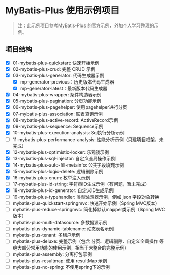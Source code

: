 # MyBatis-Plus 使用示例项目

> 注：此示例项目参考MyBatis-Plus 的官方示例，外加个人学习整理的示例。

## 项目结构

- [x] 01-mybatis-plus-quickstart: 快速开始示例
- [x] 02-mybatis-plus-crud: 完整 CRUD 示例
- [x] 03-mybatis-plus-generator: 代码生成器示例
  - [x] mp-generator-previous：历史版本代码生成器
  - [x] mp-generator-latest：最新版本代码生成器
- [x] 04-mybatis-plus-wrapper: 条件构造器示例
- [x] 05-mybatis-plus-pagination: 分页功能示例
- [x] 06-mybatis-plus-pagehelper: 使用pagehelper进行分页
- [x] 07-mybatis-plus-association: 联表查询示例
- [x] 08-mybatis-plus-active-record: ActiveRecord示例
- [x] 09-mybatis-plus-sequence: Sequence示例
- [x] 10-mybatis-plus-execution-analysis: Sql执行分析示例
- [ ] 11-mybatis-plus-performance-analysis: 性能分析示例（只建项目框架，未完成）
- [x] 12-mybatis-plus-optimistic-locker: 乐观锁示例
- [x] 13-mybatis-plus-sql-injector: 自定义全局操作示例
- [x] 14-mybatis-plus-auto-fill-metainfo: 公共字段填充示例
- [x] 15-mybatis-plus-logic-delete: 逻辑删除示例
- [x] 16-mybatis-plus-enum: 枚举注入示例
- [ ] 17-mybatis-plus-id-string: 字符串ID生成示例（有问题，暂未完成）
- [x] 18-mybatis-plus-id-generator: 自定义ID生成示例
- [ ] 19-mybatis-plus-typehandler: 类型处理器示例，例如  json 字段对象转换
- [ ] mybatis-plus-quickstart-springmvc: 快速开始示例（Spring MVC版本）
- [ ] mybatis-plus-reduce-springmvc: 简化掉默认mapper类示例（Spring MVC版本）
- [ ] mybatis-plus-multi-datasource: 多数据源示例
- [ ] mybatis-plus-dynamic-tablename: 动态表名示例
- [ ] mybatis-plus-tenant: 多租户示例
- [ ] mybatis-plus-deluxe: 完整示例（包含 分页、逻辑删除、自定义全局操作 等绝大部分常用功能的使用示例，相当于大整合的完整示例）
- [ ] mybatis-plus-assembly: 分离打包示例
- [ ] mybatis-plus-resultmap: 使用 resultMap 示例
- [ ] mybatis-plus-no-spring: 不使用spring下的示例